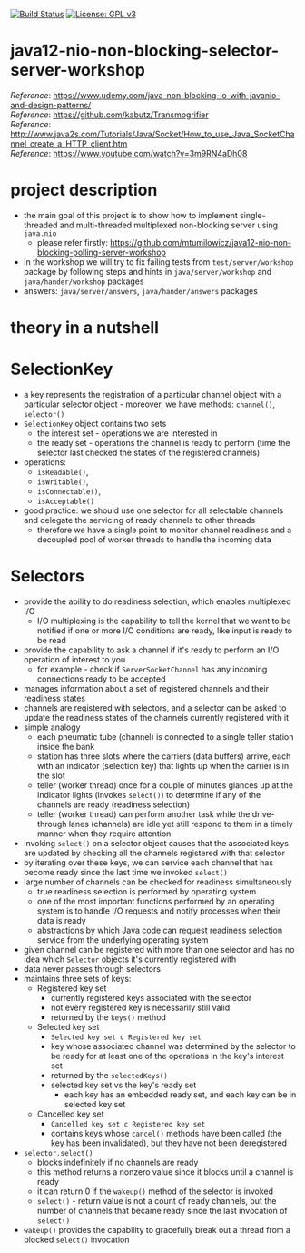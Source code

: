 [![Build Status](https://app.travis-ci.com/mtumilowicz/java12-nio-non-blocking-selector-server-workshop.svg?branch=master)](https://travis-ci.com/mtumilowicz/java12-nio-non-blocking-selector-server-workshop)
[![License: GPL v3](https://img.shields.io/badge/License-GPLv3-blue.svg)](https://www.gnu.org/licenses/gpl-3.0)

# java12-nio-non-blocking-selector-server-workshop

_Reference_: https://www.udemy.com/java-non-blocking-io-with-javanio-and-design-patterns/  
_Reference_: https://github.com/kabutz/Transmogrifier  
_Reference_: http://www.java2s.com/Tutorials/Java/Socket/How_to_use_Java_SocketChannel_create_a_HTTP_client.htm  
_Reference_: https://www.youtube.com/watch?v=3m9RN4aDh08

# project description
* the main goal of this project is to show how to implement single-threaded and multi-threaded 
multiplexed non-blocking server using `java.nio`
    * please refer firstly: https://github.com/mtumilowicz/java12-nio-non-blocking-polling-server-workshop
* in the workshop we will try to fix failing tests from `test/server/workshop` package by following steps and hints in
`java/server/workshop` and `java/hander/workshop` packages
* answers: `java/server/answers`, `java/hander/answers` packages

# theory in a nutshell
# SelectionKey
* a key represents the registration of a particular channel object with a
  particular selector object - moreover, we have methods: `channel()`, `selector()`
* `SelectionKey` object contains two sets
    * the interest set - operations we are interested in
    * the ready set - operations the channel is ready to perform (time the selector last checked the states 
    of the registered channels)
* operations:
    * `isReadable()`,
    * `isWritable()`, 
    * `isConnectable()`,
    * `isAcceptable()`
* good practice: we should use one selector for all selectable channels and delegate the servicing of ready 
channels to other threads
  * therefore we have a single point to monitor channel readiness and a decoupled pool of worker threads to handle 
  the incoming data
      
# Selectors
* provide the ability to do readiness selection, which enables multiplexed I/O
    * I/O multiplexing is the capability to tell the kernel that we want to be notified if one or more I/O conditions 
    are ready, like input is ready to be read
* provide the capability to ask a channel if it's ready to perform an I/O operation of interest to you
  * for example - check if `ServerSocketChannel` has any incoming connections ready to be accepted
* manages information about a set of registered channels and their readiness states
* channels are registered with selectors, and a selector can be asked to update the readiness states of the 
  channels currently registered with it
* simple analogy
    * each pneumatic tube (channel) is connected to a single teller station inside the bank
    * station has three slots where the carriers (data buffers) arrive, each with an indicator (selection key) that 
    lights up when the carrier is in the slot
    * teller (worker thread) once for a couple of minutes glances up at the indicator lights (invokes `select()`) 
    to determine if any of the channels are ready (readiness selection) 
    * teller (worker thread) can perform another task while the drive-through lanes (channels) are idle yet 
    still respond to them in a timely manner when they require attention
* invoking `select()` on a selector object causes that the associated keys are updated by checking all the channels 
registered with that selector
* by iterating over these keys, we can service each channel that has become ready since the last time we invoked 
`select()`
* large number of channels can be checked for readiness simultaneously
    * true readiness selection is performed by operating system
    * one of the most important functions performed by an operating system is to handle 
    I/O requests and notify processes when their data is ready 
    * abstractions by which Java code can request readiness selection service from the 
    underlying operating system
* given channel can be registered with more than one selector and has no idea which
  `Selector` objects it's currently registered with
* data never passes through selectors
* maintains three sets of keys:
    * Registered key set
        * currently registered keys associated with the selector
        * not every registered key is necessarily still valid
        * returned by the `keys()` method 
    * Selected key set
        * `Selected key set c Registered key set`
        * key whose associated channel was determined by the selector to be ready for at least one of the 
        operations in the key's interest set
        * returned by the `selectedKeys()`
        * selected key set vs the key's ready set 
            * each key has an embedded ready set, and each key can be in selected key set
    * Cancelled key set
        * `Cancelled key set c Registered key set`
        * contains keys whose `cancel()` methods have been called (the key has been invalidated), 
        but they have not been deregistered     
* `selector.select()`
    * blocks indefinitely if no channels are ready
    * this method returns a nonzero value since it blocks until a channel is ready
    * it can return 0 if the `wakeup()` method of the selector is invoked
  * `select()` - return value is not a count of ready channels, but the number of channels
      that became ready since the last invocation of `select()`
* `wakeup()` provides the capability to gracefully break out a thread from a blocked `select()` invocation
